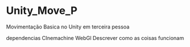 # Unity_Move_P
Movimentação Basica no Unity em terceira pessoa

dependencias CInemachine
WebGl
Descrever como as coisas funcionam
